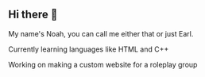 ## Hi there 👋

My name's Noah, you can call me either that or just Earl.

Currently learning languages like HTML and C++

Working on making a custom website for a roleplay group

